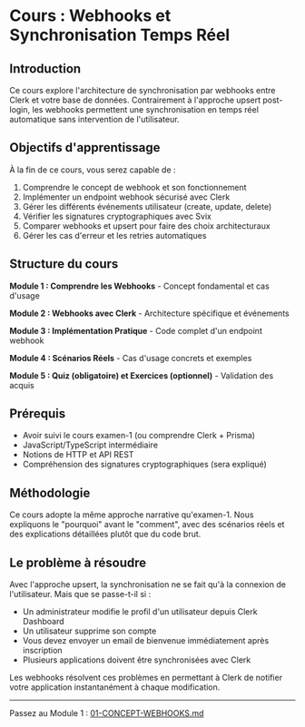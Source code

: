 # Cours : Webhooks et Synchronisation Temps Réel

## Introduction

Ce cours explore l'architecture de synchronisation par webhooks entre Clerk et votre base de données. Contrairement à l'approche upsert post-login, les webhooks permettent une synchronisation en temps réel automatique sans intervention de l'utilisateur.

## Objectifs d'apprentissage

À la fin de ce cours, vous serez capable de :

1. Comprendre le concept de webhook et son fonctionnement
2. Implémenter un endpoint webhook sécurisé avec Clerk
3. Gérer les différents événements utilisateur (create, update, delete)
4. Vérifier les signatures cryptographiques avec Svix
5. Comparer webhooks et upsert pour faire des choix architecturaux
6. Gérer les cas d'erreur et les retries automatiques

## Structure du cours

**Module 1 : Comprendre les Webhooks** - Concept fondamental et cas d'usage

**Module 2 : Webhooks avec Clerk** - Architecture spécifique et événements

**Module 3 : Implémentation Pratique** - Code complet d'un endpoint webhook

**Module 4 : Scénarios Réels** - Cas d'usage concrets et exemples

**Module 5 : Quiz (obligatoire) et Exercices (optionnel)** - Validation des acquis

## Prérequis

- Avoir suivi le cours examen-1 (ou comprendre Clerk + Prisma)
- JavaScript/TypeScript intermédiaire
- Notions de HTTP et API REST
- Compréhension des signatures cryptographiques (sera expliqué)

## Méthodologie

Ce cours adopte la même approche narrative qu'examen-1. Nous expliquons le "pourquoi" avant le "comment", avec des scénarios réels et des explications détaillées plutôt que du code brut.

## Le problème à résoudre

Avec l'approche upsert, la synchronisation ne se fait qu'à la connexion de l'utilisateur. Mais que se passe-t-il si :

- Un administrateur modifie le profil d'un utilisateur depuis Clerk Dashboard
- Un utilisateur supprime son compte
- Vous devez envoyer un email de bienvenue immédiatement après inscription
- Plusieurs applications doivent être synchronisées avec Clerk

Les webhooks résolvent ces problèmes en permettant à Clerk de notifier votre application instantanément à chaque modification.

---

Passez au Module 1 : [01-CONCEPT-WEBHOOKS.md](./01-CONCEPT-WEBHOOKS.md)

